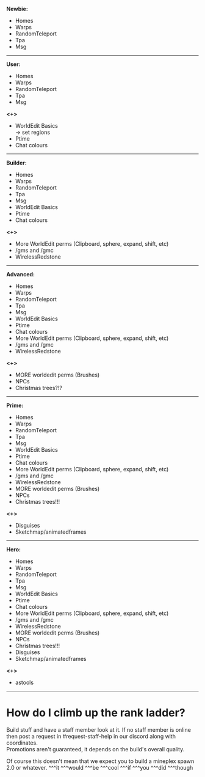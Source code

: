 **Newbie:**  

* Homes  
* Warps  
* RandomTeleport  
* Tpa  
* Msg  

------------------------------------
**User:**

* Homes
* Warps
* RandomTeleport
* Tpa
* Msg

  
**<+>** 

+ WorldEdit Basics     
    -> set regions    
+ Ptime  
+ Chat colours  

------------------------------------

**Builder:**

* Homes
* Warps
* RandomTeleport
* Tpa
* Msg
* WorldEdit Basics
* Ptime
* Chat colours

**<+>** 

+ More WorldEdit perms (Clipboard, sphere, expand, shift, etc)
+ /gms and /gmc
+ WirelessRedstone

------------------------------------

**Advanced:**

* Homes
* Warps
* RandomTeleport
* Tpa
* Msg
* WorldEdit Basics
* Ptime
* Chat colours
* More WorldEdit perms (Clipboard, sphere, expand, shift, etc)
* /gms and /gmc
* WirelessRedstone

**<+>** 

+ MORE worldedit perms (Brushes)
+ NPCs
+ Christmas trees?!?

------------------------------------
**Prime:**

* Homes
* Warps
* RandomTeleport
* Tpa
* Msg
* WorldEdit Basics
* Ptime
* Chat colours
* More WorldEdit perms (Clipboard, sphere, expand, shift, etc)
* /gms and /gmc
* WirelessRedstone
* MORE worldedit perms (Brushes)
* NPCs
* Christmas trees!!!

**<+>** 
  
+ Disguises  
+ Sketchmap/animatedframes  

------------------------------------

**Hero:**

* Homes
* Warps
* RandomTeleport
* Tpa
* Msg
* WorldEdit Basics
* Ptime
* Chat colours
* More WorldEdit perms (Clipboard, sphere, expand, shift, etc)
* /gms and /gmc
* WirelessRedstone
* MORE worldedit perms (Brushes)
* NPCs
* Christmas trees!!!
* Disguises
* Sketchmap/animatedframes

**<+>** 

+ astools

------------------------------------

# How do I climb up the rank ladder?

Build stuff and have a staff member look at it. If no staff member is online then post a request in #request-staff-help in our discord along with coordinates.  
Promotions aren't guaranteed, it depends on the build's overall quality. 

Of course this doesn't mean that we expect you to build a mineplex spawn 2.0 or whatever. ^^^it ^^^would ^^^be ^^^cool ^^^if ^^^you ^^^did ^^^though